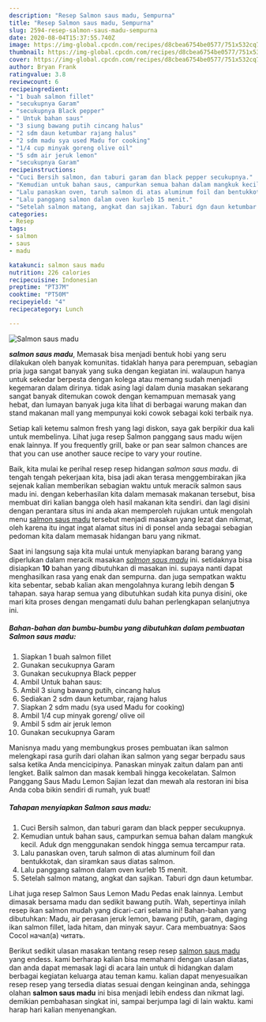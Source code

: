 ```yaml
---
description: "Resep Salmon saus madu, Sempurna"
title: "Resep Salmon saus madu, Sempurna"
slug: 2594-resep-salmon-saus-madu-sempurna
date: 2020-08-04T15:37:55.740Z
image: https://img-global.cpcdn.com/recipes/d8cbea6754be0577/751x532cq70/salmon-saus-madu-foto-resep-utama.jpg
thumbnail: https://img-global.cpcdn.com/recipes/d8cbea6754be0577/751x532cq70/salmon-saus-madu-foto-resep-utama.jpg
cover: https://img-global.cpcdn.com/recipes/d8cbea6754be0577/751x532cq70/salmon-saus-madu-foto-resep-utama.jpg
author: Bryan Frank
ratingvalue: 3.8
reviewcount: 6
recipeingredient:
- "1 buah salmon fillet"
- "secukupnya Garam"
- "secukupnya Black pepper"
- " Untuk bahan saus"
- "3 siung bawang putih cincang halus"
- "2 sdm daun ketumbar rajang halus"
- "2 sdm madu sya used Madu for cooking"
- "1/4 cup minyak goreng olive oil"
- "5 sdm air jeruk lemon"
- "secukupnya Garam"
recipeinstructions:
- "Cuci Bersih salmon, dan taburi garam dan black pepper secukupnya."
- "Kemudian untuk bahan saus, campurkan semua bahan dalam mangkuk kecil. Aduk dgn menggunakan sendok hingga semua tercampur rata."
- "Lalu panaskan oven, taruh salmon di atas aluminum foil dan bentukkotak, dan siramkan saus diatas salmon."
- "Lalu panggang salmon dalam oven kurleb 15 menit."
- "Setelah salmon matang, angkat dan sajikan. Taburi dgn daun ketumbar."
categories:
- Resep
tags:
- salmon
- saus
- madu

katakunci: salmon saus madu 
nutrition: 226 calories
recipecuisine: Indonesian
preptime: "PT37M"
cooktime: "PT50M"
recipeyield: "4"
recipecategory: Lunch

---
```



![Salmon saus madu](https://img-global.cpcdn.com/recipes/d8cbea6754be0577/751x532cq70/salmon-saus-madu-foto-resep-utama.jpg)

<b><i>salmon saus madu</i></b>, Memasak bisa menjadi bentuk hobi yang seru dilakukan oleh banyak komunitas. tidaklah hanya para perempuan, sebagian pria juga sangat banyak yang suka dengan kegiatan ini. walaupun hanya untuk sekedar berpesta dengan kolega atau memang sudah menjadi kegemaran dalam dirinya. tidak asing lagi dalam dunia masakan sekarang sangat banyak ditemukan cowok dengan kemampuan memasak yang hebat, dan lumayan banyak juga kita lihat di berbagai warung makan dan stand makanan mall yang mempunyai koki cowok sebagai koki terbaik nya.

Setiap kali ketemu salmon fresh yang lagi diskon, saya gak berpikir dua kali untuk membelinya. Lihat juga resep Salmon panggang saus madu wijen enak lainnya. If you frequently grill, bake or pan sear salmon chances are that you can use another sauce recipe to vary your routine.

Baik, kita mulai ke perihal resep resep hidangan <i>salmon saus madu</i>. di tengah tengah pekerjaan kita, bisa jadi akan terasa menggembirakan jika sejenak kalian memberikan sebagian waktu untuk meracik salmon saus madu ini. dengan keberhasilan kita dalam memasak makanan tersebut, bisa membuat diri kalian bangga oleh hasil makanan kita sendiri. dan lagi disini dengan perantara situs ini anda akan memperoleh rujukan untuk mengolah menu <u>salmon saus madu</u> tersebut menjadi masakan yang lezat dan nikmat, oleh karena itu ingat ingat alamat situs ini di ponsel anda sebagai sebagian pedoman kita dalam memasak hidangan baru yang nikmat.


Saat ini langsung saja kita mulai untuk menyiapkan barang barang yang diperlukan dalam meracik masakan <u><i>salmon saus madu</i></u> ini. setidaknya bisa disiapkan <b>10</b> bahan yang dibutuhkan di masakan ini. supaya nanti dapat menghasilkan rasa yang enak dan sempurna. dan juga sempatkan waktu kita sebentar, sebab kalian akan mengolahnya kurang lebih dengan <b>5</b> tahapan. saya harap semua yang dibutuhkan sudah kita punya disini, oke mari kita proses dengan mengamati dulu bahan perlengkapan selanjutnya ini.

<!--inarticleads1-->

##### Bahan-bahan dan bumbu-bumbu yang dibutuhkan dalam pembuatan Salmon saus madu:

1. Siapkan 1 buah salmon fillet
1. Gunakan secukupnya Garam
1. Gunakan secukupnya Black pepper
1. Ambil  Untuk bahan saus:
1. Ambil 3 siung bawang putih, cincang halus
1. Sediakan 2 sdm daun ketumbar, rajang halus
1. Siapkan 2 sdm madu (sya used Madu for cooking)
1. Ambil 1/4 cup minyak goreng/ olive oil
1. Ambil 5 sdm air jeruk lemon
1. Gunakan secukupnya Garam


Manisnya madu yang membungkus proses pembuatan ikan salmon melengkapi rasa gurih dari olahan ikan salmon yang segar berpadu saus salsa ketika Anda mencicipinya. Panaskan minyak zaitun dalam pan anti lengket. Balik salmon dan masak kembali hingga kecokelatan. Salmon Panggang Saus Madu Lemon Sajian lezat dan mewah ala restoran ini bisa Anda coba bikin sendiri di rumah, yuk buat! 

<!--inarticleads2-->

##### Tahapan menyiapkan Salmon saus madu:

1. Cuci Bersih salmon, dan taburi garam dan black pepper secukupnya.
1. Kemudian untuk bahan saus, campurkan semua bahan dalam mangkuk kecil. Aduk dgn menggunakan sendok hingga semua tercampur rata.
1. Lalu panaskan oven, taruh salmon di atas aluminum foil dan bentukkotak, dan siramkan saus diatas salmon.
1. Lalu panggang salmon dalam oven kurleb 15 menit.
1. Setelah salmon matang, angkat dan sajikan. Taburi dgn daun ketumbar.


Lihat juga resep Salmon Saus Lemon Madu Pedas enak lainnya. Lembut dimasak bersama madu dan sedikit bawang putih. Wah, sepertinya inilah resep ikan salmon mudah yang dicari-cari selama ini! Bahan-bahan yang dibutuhkan: Madu, air perasan jeruk lemon, bawang putih, garam, daging ikan salmon fillet, lada hitam, dan minyak sayur. Cara membuatnya: Saos Cocol начал(а) читать. 

Berikut sedikit ulasan masakan tentang resep resep <u>salmon saus madu</u> yang endess. kami berharap kalian bisa memahami dengan ulasan diatas, dan anda dapat memasak lagi di acara lain untuk di hidangkan dalam berbagai kegiatan keluarga atau teman kamu. kalian dapat menyesuaikan resep resep yang tersedia diatas sesuai dengan keinginan anda, sehingga olahan <b>salmon saus madu</b> ini bisa menjadi lebih endess dan nikmat lagi. demikian pembahasan singkat ini, sampai berjumpa lagi di lain waktu. kami harap hari kalian menyenangkan.
